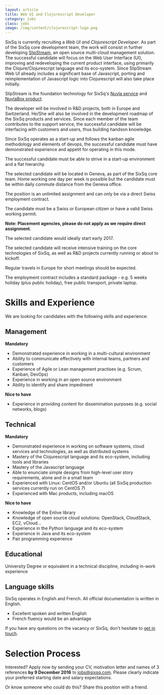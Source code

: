 ```yaml
---
layout: article
title: Web UI and Clojurescript Developer
category: jobs
class: jobs
image: /img/content/clojurescript-logo.png
---
```


SixSq is currently recruiting a *Web UI and Clojurescript Developer*. As part of the SixSq core development team, the work will
consist in further developing [SlipStream](/products/slipstream), an open source multi-cloud management solution.  The successful candidate will focus on the Web User Interface (UI), improving and redeveloping the current product interface, using primarily the Clojure/Clojurescript language and its eco-system.  Since SlipStream Web UI already includes a significant base of Javascript, porting and reimplementation of Javascript logic into Clojurescript will also take place initially.

SlipStream is the foundation technology for SixSq's [Nuvla service](/services/nuvla) and [NuvlaBox product](/products/nuvlabox).

The developer will be involved in R&D projects, both in Europe and Switzerland. He/She will also be involved in the
development roadmap of the SixSq products and services.  Since each member of the team contributes to the support service,
the successful candidate will be interfacing with customers and users, thus building handson knowledge.
  
Since SixSq operates as a start-up and follows the kanban agile methodology and elements of devops, the successful candidate must have demonstrated experience and appetit for operating in this mode.

The successful candidate must be able to strive in a start-up environment and a flat hierarchy.

The selected candidate will be located in Geneva, as part of the SixSq core team.  Home working one day per week is possible but
the candidate must be within daily commute distance from the Geneva office.

The position is an unlimited assignment and can only be via a direct Swiss employment contract.

The candidate must be a Swiss or European citizen or have a valid Swiss working permit. 

**Note: Placement agencies, please do not apply as we require direct assignment.**

The selected candidate would ideally start early 2017.

The selected candidate will receive intensive training on the core technologies of SixSq, as well as R&D projects
currently running or about to kickoff.

Regular travels in Europe for short meetings should be expected.

The employment contract includes a standard package - e.g. 5 weeks holiday (plus public holiday), free public transport,
private laptop.


Skills and Experience
====

We are looking for candidates with the following skills and experience:  


Management
----

**Mandatory**

- Demonstrated experience in working in a multi-cultural environment
- Ability to communicate effectively with internal teams, partners and customers
- Experience of Agile or Lean management practises (e.g. Scrum, Kanban, DevOps)
- Experience in working in an open source environment
- Ability to identify and share impediment

**Nice to have**

- Experience in providing content for dissemination purposes (e.g. social networks, blogs)


Technical
----

**Mandatory**

- Demonstrated experience in working on software systems, cloud services and technologies, as well as distributed systems
- Mastery of the Clojurescript language and its eco-system, including tools and libraries
- Mastery of the Javascript language
- Able to enunciate simple designs from high-level user story requirements, alone and in a small team
- Experienced with Linux: CentOS and/or Ubuntu (all SixSq production services currently run on CentOS 7)
- Experienced with Mac products, including macOS

**Nice to have**

- Knowledge of the Enlive library
- Knowledge of open source cloud solutions: OpenStack, CloudStack, EC2, vCloud...
- Experience in the Python language and its eco-system
- Experience in Java and its eco-system
- Pair programming experience


Educational
----

University Degree or equivalent in a technical discipline, including in-work experience


Language skills
----

SixSq operates in English and French. All official documentation is written in English.

- Excellent spoken and written English
- French fluency would be an advantage


If you have any questions on the vacancy or SixSq, don't hesitate to [get in touch](mailto:jobs@sixsq.com?subject=job%20application).

Selection Process
===================

Interested? Apply now by sending your CV, motivation letter and names of 3 references **by 9 December 2016** to [jobs@sixsq.com](mailto:jobs@sixsq.com?subject=job%20application). Please clearly indicate your preferred starting date and salary expectations.

Or know someone who could do this? Share this position with a friend.

